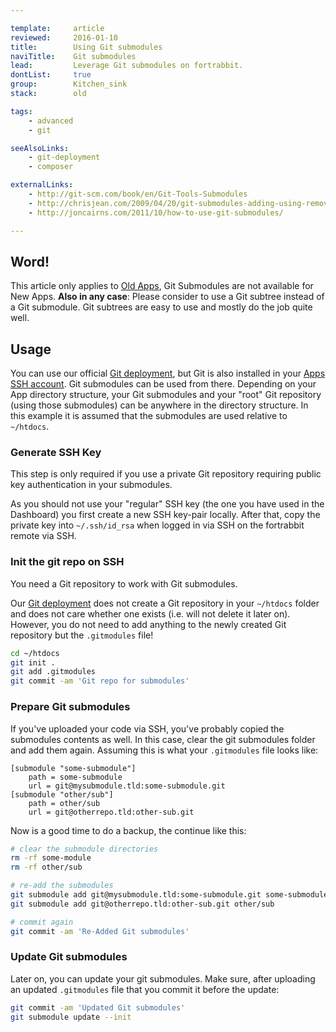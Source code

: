 ```yaml
---

template:     article
reviewed:     2016-01-10
title:        Using Git submodules
naviTitle:    Git submodules
lead:         Leverage Git submodules on fortrabbit.
dontList:     true
group:        Kitchen_sink
stack:        old

tags:
    - advanced
    - git

seeAlsoLinks:
    - git-deployment
    - composer

externalLinks:
    - http://git-scm.com/book/en/Git-Tools-Submodules
    - http://chrisjean.com/2009/04/20/git-submodules-adding-using-removing-and-updating
    - http://joncairns.com/2011/10/how-to-use-git-submodules/

---
```



## Word!

This article only applies to [Old Apps](old-apps), Git Submodules are not available for New Apps. **Also in any case**: Please consider to use a Git subtree instead of a Git submodule. Git subtrees are easy to use and mostly do the job quite well.


## Usage

You can use our official [Git deployment](deployment), but Git is also installed in your [Apps SSH account](ssh-sftp-old-app). Git submodules can be used from there. Depending on your App directory structure, your Git submodules and your "root" Git repository (using those submodules) can be anywhere in the directory structure. In this example it is assumed that the submodules are used relative to `~/htdocs`.

### Generate SSH Key

This step is only required if you use a private Git repository requiring public key authentication in your submodules.

As you should not use your "regular" SSH key (the one you have used in the Dashboard) you first create a new SSH key-pair locally.  After that, copy the private key into `~/.ssh/id_rsa` when logged in via SSH on the fortrabbit remote via SSH.


### Init the git repo on SSH

You need a Git repository to work with Git submodules. 

Our [Git deployment](git) does not create a Git repository in your `~/htdocs` folder and does not care whether one exists (i.e. will not delete it later on). However, you do not need to add anything to the newly created Git repository but the `.gitmodules` file!


```bash
cd ~/htdocs
git init .
git add .gitmodules
git commit -am 'Git repo for submodules'
```


### Prepare Git submodules

If you've uploaded your code via SSH, you've probably copied the submodules contents as well. In this case, clear the git submodules folder and add them again. Assuming this is what your `.gitmodules` file looks like:

```
[submodule "some-submodule"]
    path = some-submodule
    url = git@mysubmodule.tld:some-submodule.git
[submodule "other/sub"]
    path = other/sub
    url = git@otherrepo.tld:other-sub.git
```

Now is a good time to do a backup, the continue like this:

```bash
# clear the submodule directories
rm -rf some-module
rm -rf other/sub

# re-add the submodules
git submodule add git@mysubmodule.tld:some-submodule.git some-submodule
git submodule add git@otherrepo.tld:other-sub.git other/sub

# commit again
git commit -am 'Re-Added Git submodules'
```

### Update Git submodules

Later on, you can update your git submodules. Make sure, after uploading an updated `.gitmodules` file that you commit it before the update:

```bash
git commit -am 'Updated Git submodules'
git submodule update --init
```